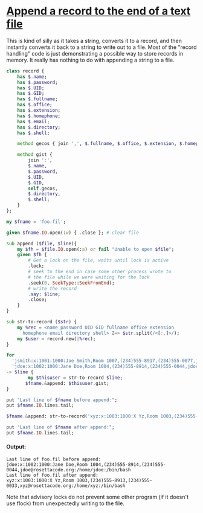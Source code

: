 [1]: https://rosettacode.org/wiki/Append_a_record_to_the_end_of_a_text_file

# [Append a record to the end of a text file][1]

This is kind of silly as it takes a string, converts it to a record, and then instantly converts it back to a string to write out to a file. Most of the "record handling" code is just demonstrating a possible way to store records in memory. It really has nothing to do with appending a string to a file.

```raku
class record {
    has $.name;
    has $.password;
    has $.UID;
    has $.GID;
    has $.fullname;
    has $.office;
    has $.extension;
    has $.homephone;
    has $.email;
    has $.directory;
    has $.shell;

    method gecos { join ',', $.fullname, $.office, $.extension, $.homephone, $.email }

    method gist {
        join ':',
        $.name,
        $.password,
        $.UID,
        $.GID,
        self.gecos,
        $.directory,
        $.shell;
    }
};

my $fname = 'foo.fil';

given $fname.IO.open(:w) { .close }; # clear file

sub append ($file, $line){
    my $fh = $file.IO.open(:a) or fail "Unable to open $file";
    given $fh {
        # Get a lock on the file, waits until lock is active
        .lock;
        # seek to the end in case some other process wrote to
        # the file while we were waiting for the lock
        .seek(0, SeekType::SeekFromEnd);
        # write the record
        .say: $line;
        .close;
    }
}

sub str-to-record ($str) {
    my %rec = <name password UID GID fullname office extension
      homephone email directory shell> Z=> $str.split(/<[:,]>/);
    my $user = record.new(|%rec);
}

for
  'jsmith:x:1001:1000:Joe Smith,Room 1007,(234)555-8917,(234)555-0077,jsmith@rosettacode.org:/home/jsmith:/bin/bash',
  'jdoe:x:1002:1000:Jane Doe,Room 1004,(234)555-8914,(234)555-0044,jdoe@rosettacode.org:/home/jdoe:/bin/bash'
-> $line {
        my $thisuser = str-to-record $line;
       $fname.&append: $thisuser.gist;
}

put "Last line of $fname before append:";
put $fname.IO.lines.tail;

$fname.&append: str-to-record('xyz:x:1003:1000:X Yz,Room 1003,(234)555-8913,(234)555-0033,xyz@rosettacode.org:/home/xyz:/bin/bash').gist;

put "Last line of $fname after append:";
put $fname.IO.lines.tail;
```

#### Output:
```
Last line of foo.fil before append:
jdoe:x:1002:1000:Jane Doe,Room 1004,(234)555-8914,(234)555-0044,jdoe@rosettacode.org:/home/jdoe:/bin/bash
Last line of foo.fil after append:
xyz:x:1003:1000:X Yz,Room 1003,(234)555-8913,(234)555-0033,xyz@rosettacode.org:/home/xyz:/bin/bash
```

Note that advisory locks do not prevent some other program (if it doesn't use flock) from unexpectedly writing to the file.
